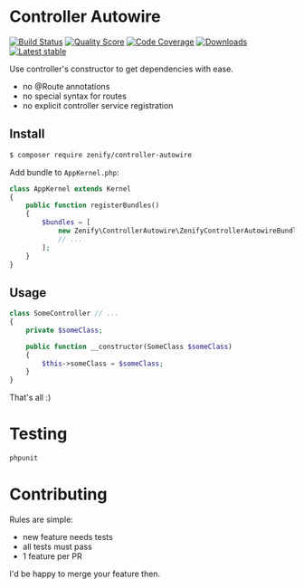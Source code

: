 # Controller Autowire

[![Build Status](https://img.shields.io/travis/Zenify/ControllerAutowire.svg?style=flat-square)](https://travis-ci.org/Zenify/ControllerAutowire)
[![Quality Score](https://img.shields.io/scrutinizer/g/Zenify/ControllerAutowire.svg?style=flat-square)](https://scrutinizer-ci.com/g/Zenify/ControllerAutowire)
[![Code Coverage](https://img.shields.io/scrutinizer/coverage/g/Zenify/ControllerAutowire.svg?style=flat-square)](https://scrutinizer-ci.com/g/Zenify/ControllerAutowire)
[![Downloads](https://img.shields.io/packagist/dt/zenify/controller-autowire.svg?style=flat-square)](https://packagist.org/packages/zenify/controller-autowire)
[![Latest stable](https://img.shields.io/packagist/v/zenify/controller-autowire.svg?style=flat-square)](https://packagist.org/packages/zenify/controller-autowire)

Use controller's constructor to get dependencies with ease.

- no @Route annotations
- no special syntax for routes
- no explicit controller service registration

## Install

```bash
$ composer require zenify/controller-autowire
```

Add bundle to `AppKernel.php`:

```php
class AppKernel extends Kernel
{
    public function registerBundles()
    {
        $bundles = [
            new Zenify\ControllerAutowire\ZenifyControllerAutowireBundle(),
            // ...
        ];
    }
}
```


## Usage

```php
class SomeController // ...
{
    private $someClass;

    public function __constructor(SomeClass $someClass)
    {
        $this->someClass = $someClass;
    }
}
```

That's all :)


# Testing

```bash
phpunit
```


# Contributing

Rules are simple:

- new feature needs tests
- all tests must pass
- 1 feature per PR

I'd be happy to merge your feature then.
